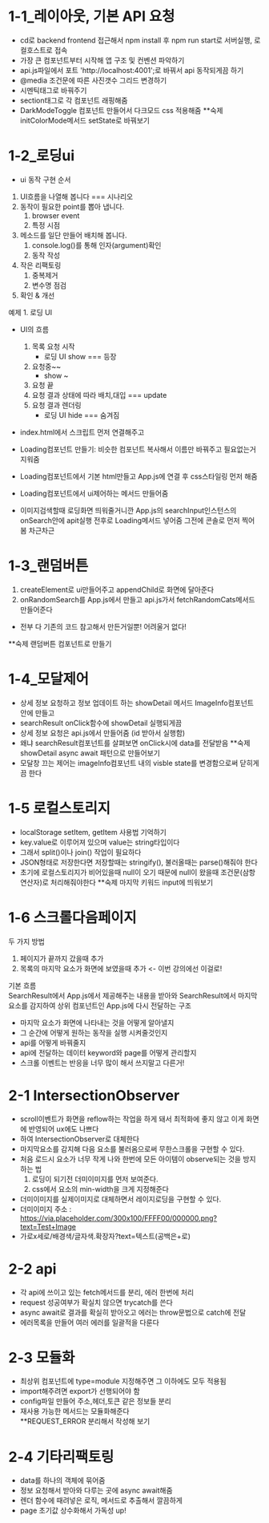 # 1-1_레이아웃, 기본 API 요청
- cd로 backend frontend 접근해서 npm install 후 npm run start로 서버실행, 로컬호스트로 접속
- 가장 큰 컴포넌트부터 시작해 앱 구조 및 컨벤션 파악하기
- api.js파일에서 포트 'http://localhost:4001';로 바꿔서 api 동작되게끔 하기
- @media 조건문에 따른 사진갯수 그리드 변경하기
- 시멘틱태그로 바꿔주기
- section태그로 각 컴포넌트 래핑해줌
- DarkModeToggle 컴포넌트 만들어서 다크모드 css 적용해줌
**숙제 initColorMode메서드 setState로 바꿔보기

# 1-2_로딩ui
 - ui 동작 구현 순서
 1. UI흐름을 나열해 봅니다 === 시나리오
 2. 동작이 필요한 point를 뽑아 냅니다.
     1. browser event
     2. 특정 시점
 3. 메소드를 일단 만들어 배치해 봅니다.
     1. console.log()를 통해 인자(argument)확인
     2. 동작 작성
 4. 작은 리팩토링
     1. 중복제거
     2. 변수명 점검
 5. 확인 & 개선

예제 1. 로딩 UI
- UI의 흐름
    1. 목록 요청 시작
        - 로딩 UI show === 등장
    2. 요청중~~
        - show ~
    3. 요청 끝
    4. 요청 결과 상태에 따라 배치,대입 === update
    5. 요청 결과 렌더링
        - 로딩 UI hide === 숨겨짐

 - index.html에서 스크립트 먼저 연결해주고
 - Loading컴포넌트 만들기: 비슷한 컴포넌트 복사해서 이름만 바꿔주고 필요없는거 지워줌
 - Loading컴포넌트에서 기본 html만들고 App.js에 연결 후 css스타일링 먼저 해줌
 - Loading컴포넌트에서 ui제어하는 메서드 만들어줌
 - 이미지검색할때 로딩화면 띄워줄거니깐 App.js의 searchInput인스턴스의 onSearch안에 apit실행 전후로 Loading메서드 넣어줌 그전에 콘솔로 먼저 찍어봄 차근차근
 
 # 1-3_랜덤버튼
 1. createElement로 ui만들어주고 appendChild로 화면에 달아준다
 2. onRandomSearch를 App.js에서 만들고 api.js가서 fetchRandomCats메서드 만들어준다
 - 전부 다 기존의 코드 참고해서 만든거일뿐! 어려울거 없다!
 
 **숙제 랜덤버튼 컴포넌트로 만들기
 
 # 1-4_모달제어
 - 상세 정보 요청하고 정보 업데이트 하는 showDetail 메서드 ImageInfo컴포넌트 안에 만들고
 - searchResult onClick함수에 showDetail 실행되게끔
 - 상세 정보 요청은 api.js에서 만들어줌 (id 받아서 실행함)
 - 왜냐 searchResult컴포넌트를 살펴보면 onClick시에 data를 전달받음
 **숙제 showDetail async await 패턴으로 만들어보기
 - 모달창 끄는 제어는 imageInfo컴포넌트 내의 visble state를 변경함으로써 닫히게끔 한다
 
 # 1-5 로컬스토리지
 - localStorage setItem, getItem 사용법 기억하기
 - key.value로 이루어져 있으며 value는 string타입이다
 - 그래서 split()이나 join() 작업이 필요하다
 - JSON형태로 저장한다면 저장할때는 stringify(), 불러올때는 parse()해줘야 한다
 - 초기에 로컬스토리지가 비어있을때 null이 오기 때문에 null이 왔을때 조건문(삼항연산자)로 처리해줘야한다
 **숙제 마지막 키워드 input에 띄워보기

# 1-6 스크롤다음페이지
두 가지 방법
  1. 페이지가 끝까지 갔을때 추가
  2. 목록의 마지막 요소가 화면에 보였을때 추가 <- 이번 강의에선 이걸로!

기본 흐름<br/>
SearchResult에서 App.js에서 제공해주는 내용을 받아와 SearchResult에서 마지막 요소를 감지하여 상위 컴포넌트인 App.js에 다시 전달하는 구조
- 마지막 요소가 화면에 나타내는 것을 어떻게 알아낼지
- 그 순간에 어떻게 원하는 동작을 실행 시켜줄것인지
- api를 어떻게 바꿔줄지
- api에 전달하는 데이터 keyword와 page를 어떻게 관리할지
- 스크롤 이벤트는 반응을 너무 많이 해서 쓰지말고 다른거!

# 2-1 IntersectionObserver
- scroll이벤트가 화면을 reflow하는 작업을 하게 돼서 최적화에 좋지 않고 이게 화면에 반영되어 ux에도 나쁘다
- 하여 IntersectionObserver로 대체한다
- 마지막요소를 감지해 다음 요소를 불러옴으로써 무한스크롤을 구현할 수 있다.
- 처음 로드시 요소가 너무 작게 나와 한번에 모든 아이템이 observe되는 것을 방지하는 법
  1. 로딩이 되기전 더미이미지를 먼저 보여준다.
  2. css에서 요소의 min-width을 크게 지정해준다
- 더미이미지를 실제이미지로 대체하면서 레이지로딩을 구현할 수 있다.
- 더미이미지 주소 :</br> https://via.placeholder.com/300x100/FFFF00/000000.png?text=Test+Image
- 가로x세로/배경색/글자색.확장자?text=텍스트(공백은+로)

# 2-2 api
- 각 api에 쓰이고 있는 fetch메서드를 분리, 에러 한번에 처리
- request 성공여부가 확실치 않으면 trycatch를 쓴다
- async await로 결과를 확실히 받아오고 에러는 throw문법으로 catch에 전달
- 에러목록을 만들어 여러 에러를 일괄적을 다룬다

# 2-3 모듈화
- 최상위 컴포넌트에 type=module 지정해주면 그 이하에도 모두 적용됨
- import해주려면 export가 선행되어야 함
- config파일 만들어 주소,헤더,토큰 같은 정보들 분리
- 재사용 가능한 메서드는 모듈화해준다</br>
**REQUEST_ERROR 분리해서 작성해 보기

# 2-4 기타리팩토링
- data를 하나의 객체에 묶어줌
- 정보 요청해서 받아와 다루는 곳에 async await해줌
- 렌더 함수에 때려넣은 로직, 메서드로 추출해서 깔끔하게
- page 초기값 상수화해서 가독성 up!
